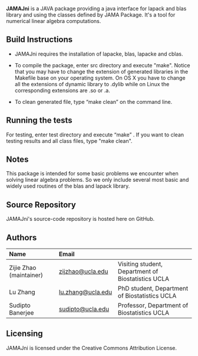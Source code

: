 <b>JAMAJni</b> is a JAVA package providing a java interface for lapack and blas library and using the classes defined by JAMA Package. It's a tool for numerical linear algebra computations.


Build Instructions
------------------

* JAMAJni requires the installation of lapacke, blas, lapacke and cblas.

* To compile the package, enter src directory and execute "make". Notice that you may have to change the extension of generated libraries in the Makefile base on your operating system. On OS X you have to change all the extensions of dynamic library to .dylib while on Linux the corresponding extensions are .so or .a. 

* To clean generated file, type “make clean” on the command line.  


Running the tests
-----------------
For testing, enter test directory and execute “make” . If you want to clean testing results and all class files, type "make clean".  


Notes
---------
This package is intended for some basic problems we encounter when solving linear algebra problems. So we only include several most basic and widely used routines of the blas and lapack library.


Source Repository
-----------------
JAMAJni's source-code repository is hosted here on GitHub.


Authors
---------

| Name   | Email       |              |
|:------ |:----------- | :----------- |
| Zijie Zhao (maintainer)| zijzhao@ucla.edu    | Visiting student, Department of Biostatistics  UCLA|
| Lu Zhang | lu.zhang@ucla.edu        | PhD student, Department of Biostatistics UCLA  |                             
| Sudipto Banerjee |sudipto@ucla.edu   | Professor, Department of Biostatistics  UCLA |
                             


Licensing
---------
JAMAJni is licensed under the Creative Commons Attribution License. 



